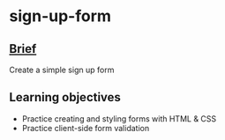 # sign-up-form

## [Brief](https://www.theodinproject.com/lessons/node-path-intermediate-html-and-css-sign-up-form)
 Create a simple sign up form

## Learning objectives
- Practice creating and styling forms with HTML & CSS
- Practice client-side form validation

